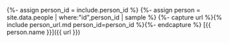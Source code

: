 {%- assign person_id = include.person_id %}
{%- assign person = site.data.people | where:"id",person_id | sample %}
{%- capture url %}{% include person_url.md person_id=person_id %}{%- endcapture %}
[{{ person.name }}]({{ url }})
